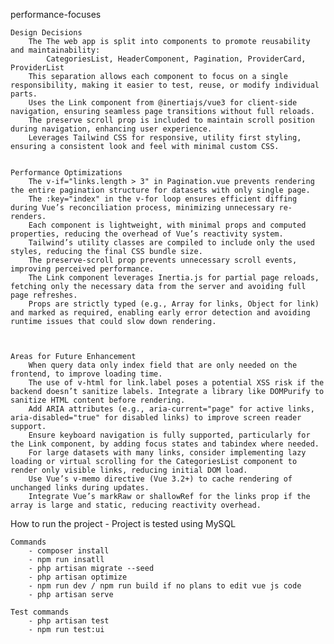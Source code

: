 performance-focuses

    Design Decisions
        The The web app is split into components to promote reusability and maintainability:
            CategoriesList, HeaderComponent, Pagination, ProviderCard, ProviderList
        This separation allows each component to focus on a single responsibility, making it easier to test, reuse, or modify individual parts.
        Uses the Link component from @inertiajs/vue3 for client-side navigation, ensuring seamless page transitions without full reloads.
        The preserve scroll prop is included to maintain scroll position during navigation, enhancing user experience.
        Leverages Tailwind CSS for responsive, utility first styling, ensuring a consistent look and feel with minimal custom CSS.


    Performance Optimizations
        The v-if="links.length > 3" in Pagination.vue prevents rendering the entire pagination structure for datasets with only single page.
        The :key="index" in the v-for loop ensures efficient diffing during Vue’s reconciliation process, minimizing unnecessary re-renders.
        Each component is lightweight, with minimal props and computed properties, reducing the overhead of Vue’s reactivity system.
        Tailwind’s utility classes are compiled to include only the used styles, reducing the final CSS bundle size.
        The preserve-scroll prop prevents unnecessary scroll events, improving perceived performance.
        The Link component leverages Inertia.js for partial page reloads, fetching only the necessary data from the server and avoiding full page refreshes.
        Props are strictly typed (e.g., Array for links, Object for link) and marked as required, enabling early error detection and avoiding runtime issues that could slow down rendering.



    Areas for Future Enhancement
        When query data only index field that are only needed on the frontend, to improve loading time.
        The use of v-html for link.label poses a potential XSS risk if the backend doesn’t sanitize labels. Integrate a library like DOMPurify to sanitize HTML content before rendering.
        Add ARIA attributes (e.g., aria-current="page" for active links, aria-disabled="true" for disabled links) to improve screen reader support.
        Ensure keyboard navigation is fully supported, particularly for the Link component, by adding focus states and tabindex where needed.
        For large datasets with many links, consider implementing lazy loading or virtual scrolling for the CategoriesList component to render only visible links, reducing initial DOM load.
        Use Vue’s v-memo directive (Vue 3.2+) to cache rendering of unchanged links during updates.
        Integrate Vue’s markRaw or shallowRef for the links prop if the array is large and static, reducing reactivity overhead.



How to run the project
    - Project is tested using MySQL

    Commands
        - composer install
        - npm run insatll
        - php artisan migrate --seed
        - php artisan optimize
        - npm run dev / npm run build if no plans to edit vue js code
        - php artisan serve

    Test commands
        - php artisan test
        - npm run test:ui
        

